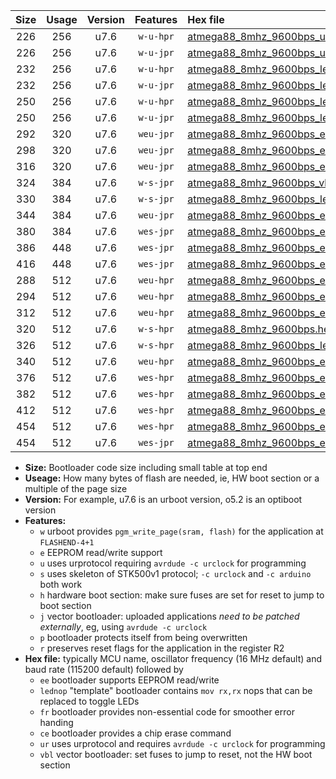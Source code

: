 |Size|Usage|Version|Features|Hex file|
|:-:|:-:|:-:|:-:|:--|
|226|256|u7.6|`w-u-hpr`|[atmega88_8mhz_9600bps_ur.hex](https://raw.githubusercontent.com/stefanrueger/urboot/main/atmega88_8mhz_9600bps_ur.hex)|
|226|256|u7.6|`w-u-jpr`|[atmega88_8mhz_9600bps_ur_vbl.hex](https://raw.githubusercontent.com/stefanrueger/urboot/main/atmega88_8mhz_9600bps_ur_vbl.hex)|
|232|256|u7.6|`w-u-hpr`|[atmega88_8mhz_9600bps_lednop_ur.hex](https://raw.githubusercontent.com/stefanrueger/urboot/main/atmega88_8mhz_9600bps_lednop_ur.hex)|
|232|256|u7.6|`w-u-jpr`|[atmega88_8mhz_9600bps_lednop_ur_vbl.hex](https://raw.githubusercontent.com/stefanrueger/urboot/main/atmega88_8mhz_9600bps_lednop_ur_vbl.hex)|
|250|256|u7.6|`w-u-hpr`|[atmega88_8mhz_9600bps_lednop_fr_ur.hex](https://raw.githubusercontent.com/stefanrueger/urboot/main/atmega88_8mhz_9600bps_lednop_fr_ur.hex)|
|250|256|u7.6|`w-u-jpr`|[atmega88_8mhz_9600bps_lednop_fr_ur_vbl.hex](https://raw.githubusercontent.com/stefanrueger/urboot/main/atmega88_8mhz_9600bps_lednop_fr_ur_vbl.hex)|
|292|320|u7.6|`weu-jpr`|[atmega88_8mhz_9600bps_ee_ur_vbl.hex](https://raw.githubusercontent.com/stefanrueger/urboot/main/atmega88_8mhz_9600bps_ee_ur_vbl.hex)|
|298|320|u7.6|`weu-jpr`|[atmega88_8mhz_9600bps_ee_lednop_ur_vbl.hex](https://raw.githubusercontent.com/stefanrueger/urboot/main/atmega88_8mhz_9600bps_ee_lednop_ur_vbl.hex)|
|316|320|u7.6|`weu-jpr`|[atmega88_8mhz_9600bps_ee_lednop_fr_ur_vbl.hex](https://raw.githubusercontent.com/stefanrueger/urboot/main/atmega88_8mhz_9600bps_ee_lednop_fr_ur_vbl.hex)|
|324|384|u7.6|`w-s-jpr`|[atmega88_8mhz_9600bps_vbl.hex](https://raw.githubusercontent.com/stefanrueger/urboot/main/atmega88_8mhz_9600bps_vbl.hex)|
|330|384|u7.6|`w-s-jpr`|[atmega88_8mhz_9600bps_lednop_vbl.hex](https://raw.githubusercontent.com/stefanrueger/urboot/main/atmega88_8mhz_9600bps_lednop_vbl.hex)|
|344|384|u7.6|`weu-jpr`|[atmega88_8mhz_9600bps_ee_lednop_fr_ce_ur_vbl.hex](https://raw.githubusercontent.com/stefanrueger/urboot/main/atmega88_8mhz_9600bps_ee_lednop_fr_ce_ur_vbl.hex)|
|380|384|u7.6|`wes-jpr`|[atmega88_8mhz_9600bps_ee_vbl.hex](https://raw.githubusercontent.com/stefanrueger/urboot/main/atmega88_8mhz_9600bps_ee_vbl.hex)|
|386|448|u7.6|`wes-jpr`|[atmega88_8mhz_9600bps_ee_lednop_vbl.hex](https://raw.githubusercontent.com/stefanrueger/urboot/main/atmega88_8mhz_9600bps_ee_lednop_vbl.hex)|
|416|448|u7.6|`wes-jpr`|[atmega88_8mhz_9600bps_ee_lednop_fr_vbl.hex](https://raw.githubusercontent.com/stefanrueger/urboot/main/atmega88_8mhz_9600bps_ee_lednop_fr_vbl.hex)|
|288|512|u7.6|`weu-hpr`|[atmega88_8mhz_9600bps_ee_ur.hex](https://raw.githubusercontent.com/stefanrueger/urboot/main/atmega88_8mhz_9600bps_ee_ur.hex)|
|294|512|u7.6|`weu-hpr`|[atmega88_8mhz_9600bps_ee_lednop_ur.hex](https://raw.githubusercontent.com/stefanrueger/urboot/main/atmega88_8mhz_9600bps_ee_lednop_ur.hex)|
|312|512|u7.6|`weu-hpr`|[atmega88_8mhz_9600bps_ee_lednop_fr_ur.hex](https://raw.githubusercontent.com/stefanrueger/urboot/main/atmega88_8mhz_9600bps_ee_lednop_fr_ur.hex)|
|320|512|u7.6|`w-s-hpr`|[atmega88_8mhz_9600bps.hex](https://raw.githubusercontent.com/stefanrueger/urboot/main/atmega88_8mhz_9600bps.hex)|
|326|512|u7.6|`w-s-hpr`|[atmega88_8mhz_9600bps_lednop.hex](https://raw.githubusercontent.com/stefanrueger/urboot/main/atmega88_8mhz_9600bps_lednop.hex)|
|340|512|u7.6|`weu-hpr`|[atmega88_8mhz_9600bps_ee_lednop_fr_ce_ur.hex](https://raw.githubusercontent.com/stefanrueger/urboot/main/atmega88_8mhz_9600bps_ee_lednop_fr_ce_ur.hex)|
|376|512|u7.6|`wes-hpr`|[atmega88_8mhz_9600bps_ee.hex](https://raw.githubusercontent.com/stefanrueger/urboot/main/atmega88_8mhz_9600bps_ee.hex)|
|382|512|u7.6|`wes-hpr`|[atmega88_8mhz_9600bps_ee_lednop.hex](https://raw.githubusercontent.com/stefanrueger/urboot/main/atmega88_8mhz_9600bps_ee_lednop.hex)|
|412|512|u7.6|`wes-hpr`|[atmega88_8mhz_9600bps_ee_lednop_fr.hex](https://raw.githubusercontent.com/stefanrueger/urboot/main/atmega88_8mhz_9600bps_ee_lednop_fr.hex)|
|454|512|u7.6|`wes-hpr`|[atmega88_8mhz_9600bps_ee_lednop_fr_ce.hex](https://raw.githubusercontent.com/stefanrueger/urboot/main/atmega88_8mhz_9600bps_ee_lednop_fr_ce.hex)|
|454|512|u7.6|`wes-jpr`|[atmega88_8mhz_9600bps_ee_lednop_fr_ce_vbl.hex](https://raw.githubusercontent.com/stefanrueger/urboot/main/atmega88_8mhz_9600bps_ee_lednop_fr_ce_vbl.hex)|

- **Size:** Bootloader code size including small table at top end
- **Useage:** How many bytes of flash are needed, ie, HW boot section or a multiple of the page size
- **Version:** For example, u7.6 is an urboot version, o5.2 is an optiboot version
- **Features:**
  + `w` urboot provides `pgm_write_page(sram, flash)` for the application at `FLASHEND-4+1`
  + `e` EEPROM read/write support
  + `u` uses urprotocol requiring `avrdude -c urclock` for programming
  + `s` uses skeleton of STK500v1 protocol; `-c urclock` and `-c arduino` both work
  + `h` hardware boot section: make sure fuses are set for reset to jump to boot section
  + `j` vector bootloader: uploaded applications *need to be patched externally*, eg, using `avrdude -c urclock`
  + `p` bootloader protects itself from being overwritten
  + `r` preserves reset flags for the application in the register R2
- **Hex file:** typically MCU name, oscillator frequency (16 MHz default) and baud rate (115200 default) followed by
  + `ee` bootloader supports EEPROM read/write
  + `lednop` "template" bootloader contains `mov rx,rx` nops that can be replaced to toggle LEDs
  + `fr` bootloader provides non-essential code for smoother error handing
  + `ce` bootloader provides a chip erase command
  + `ur` uses urprotocol and requires `avrdude -c urclock` for programming
  + `vbl` vector bootloader: set fuses to jump to reset, not the HW boot section
